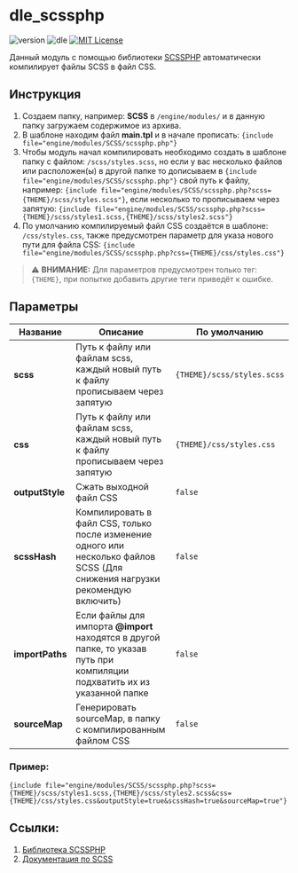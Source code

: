 # dle_scssphp
![version](https://img.shields.io/badge/version-1.0.1-orange "Version")
![dle](https://img.shields.io/badge/DLE-15%3C-green "DLE")
[![MIT License](https://img.shields.io/badge/license-MIT-blue "MIT License")](https://github.com/Element1493/dle_scssphp/blob/main/LICENSE)

Данный модуль c помощью библиотеки [SCSSPHP](https://github.com/leafo/scssphp/) автоматически компилирует файлы SCSS в файл CSS.

## Инструкция
1. Создаем папку, например: **SCSS** в `/engine/modules/` и в данную папку загружаем содержимое из архива.
2. В шаблоне находим файл **main.tpl** и в начале прописать: `{include file="engine/modules/SCSS/scssphp.php"}`
3. Чтобы модуль начал компилировать необходимо создать в шаблоне папку с файлом: `/scss/styles.scss`, но если у вас несколько файлов или расположен(ы) в другой папке то дописываем в `{include file="engine/modules/SCSS/scssphp.php"}` свой путь к файлу, например: `{include file="engine/modules/SCSS/scssphp.php?scss={THEME}/scss/styles.scss"}`, если несколько то прописываем через запятую: `{include file="engine/modules/SCSS/scssphp.php?scss={THEME}/scss/styles1.scss,{THEME}/scss/styles2.scss"}`
4. По умолчанию компилируемый файл CSS создаётся в шаблоне: `/css/styles.css`, также предусмотрен параметр для указа нового пути для файла CSS: `{include file="engine/modules/SCSS/scssphp.php?css={THEME}/css/styles.css"}`
> :warning: **ВНИМАНИЕ:**
> Для параметров предусмотрен только тег: `{THEME}`, при попытке добавить другие теги приведёт к ошибке.

## Параметры
|Название|Описание|По умолчанию|
|-|-|-|
|**scss**|Путь к файлу или файлам scss, каждый новый путь к файлу прописываем через запятую|`{THEME}/scss/styles.scss`|
|**css**|Путь к файлу или файлам scss, каждый новый путь к файлу прописываем через запятую|`{THEME}/css/styles.css`|
|**outputStyle**|Сжать выходной файл CSS|`false`|
|**scssHash**|Компилировать в файл CSS, только после изменение одного или несколько файлов SCSS (Для снижения нагрузки рекомендую включить)|`false`|
|**importPaths**|Если файлы для импорта **@import** находятся в другой папке, то указав путь при компиляции подхватить их из указанной папке|`false`|
|**sourceMap**|Генерировать  sourceMap, в папку с компилированным файлом CSS|`false`|

### Пример:
`{include file="engine/modules/SCSS/scssphp.php?scss={THEME}/scss/styles1.scss,{THEME}/scss/styles2.scss&css={THEME}/css/styles.css&outputStyle=true&scssHash=true&sourceMap=true"}`

## Ссылки:
1. [Библиотека SCSSPHP](https://github.com/leafo/scssphp/)
2. [Документация по SCSS](https://sass-lang.com/documentation)
